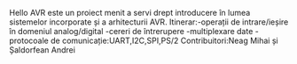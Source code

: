 Hello AVR este un proiect menit a servi drept introducere în lumea sistemelor incorporate și a arhitecturii AVR.
Itinerar:-operații de intrare/ieșire în domeniul analog/digital
		 -cereri de întrerupere
		 -multiplexare date
		 -protocoale de comunicație:UART,I2C,SPI,PS/2
Contribuitori:Neag Mihai și Șaldorfean Andrei
